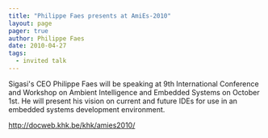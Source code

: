 ```yaml
---
title: "Philippe Faes presents at AmiEs-2010"
layout: page 
pager: true
author: Philippe Faes
date: 2010-04-27
tags: 
  - invited talk
---
```

<div class="content">
<p>Sigasi's CEO Philippe Faes will be speaking at 9th International Conference and Workshop on Ambient Intelligence and Embedded Systems on October 1st. He will present his vision on current and future IDEs for use in an embedded systems development environment.</p><p><a href="http://docweb.khk.be/khk/amies2010/" title="http://docweb.khk.be/khk/amies2010/" class="elf-external elf-icon">http://docweb.khk.be/khk/amies2010/</a></p>  </div>

